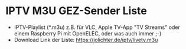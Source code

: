 # IPTV M3U GEZ-Sender Liste

- IPTV-Playlist (*.m3u) z.B. für VLC, Apple TV-App "TV Streams" oder einem Raspberry Pi mit OpenELEC, oder was auch immer ;-)
- Download Link der Liste: https://jolichter.de/iptv/livetv.m3u
